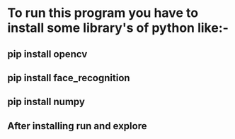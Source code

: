 # To run this program you have to install some library's of python like:-
## pip install opencv
## pip install face_recognition
## pip install numpy
## After installing run and explore
